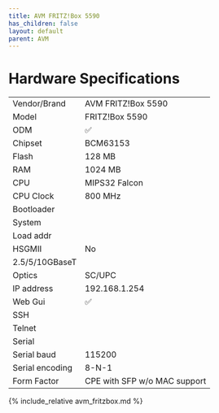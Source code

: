 ```yaml
---
title: AVM FRITZ!Box 5590
has_children: false
layout: default
parent: AVM
---
```


# Hardware Specifications

|                 |                              |
| --------------- | ---------------------------- |
| Vendor/Brand    | AVM FRITZ!Box 5590           |
| Model           | FRITZ!Box 5590               |
| ODM             | ✅                           |
| Chipset         | BCM63153                     |
| Flash           | 128 MB                       |
| RAM             | 1024 MB                      |
| CPU             | MIPS32  Falcon               |
| CPU Clock       | 800 MHz                      |
| Bootloader      |                              |
| System          |                              |
| Load addr       |                              |
| HSGMII          | No                           |
| 2.5/5/10GBaseT  |                              |
| Optics          | SC/UPC                       |
| IP address      | 192.168.1.254                |
| Web Gui         | ✅                           |
| SSH             |                              |
| Telnet          |                              |
| Serial          |                              |
| Serial baud     | 115200                       |
| Serial encoding | 8-N-1                        |
| Form Factor     | CPE with SFP w/o MAC support |

{% include_relative avm_fritzbox.md %}
